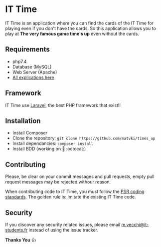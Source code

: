 # IT Time

IT Time is an application where you can find the cards of the IT Time for playing even if you don't have the cards. So this application allows you to play at **The very famous game time's up** even without the cards. 

## Requirements

* php7.4
* Database (MySQL)
* Web Server (Apache)
* <a href="https://github.com/matvki/times_up/wiki">All explications here</a>

## Framework

IT Time use <a href="https://laravel.com/">Laravel</a>, the best PHP framework that exist!!

## Installation 

- Install Composer
- Clone the repository:  `git clone https://github.com/matvki/times_up`
- Install dependancies: `composer install`
- Install BDD (working on :construction: :octocat:)

## Contributing

Please, be clear on your commit messages and pull requests, empty pull request messages may be rejected withour reason.

When contributing code to IT Time, you must follow the <a href="https://www.php-fig.org/psr/psr-1/">PSR coding standards</a>. The golden rule is: Imitate the existing IT Time code.

## Security

If you discover any security related issues, please email m.vecchi@it-students.fr instead of using the issue tracker.

**Thanks You** :+1:
